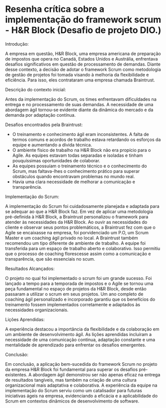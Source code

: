 # Resenha crítica sobre a implementação do framework scrum - H&R Block (Desafio de projeto DIO.)

Introdução:

A empresa em questão, H&R Block, uma empresa americana de preparação de impostos que opera no Canadá, Estados Unidos e Austrália, enfrentava desafios significativos em questão de processamento de demandas. Diante desse contexto, a decisão de adotar o framework Scrum como metodologia de gestão de projetos foi tomada visando à melhoria da flexibilidade e eficiência. Para isso, eles contrataram uma empresa chamada Braintrust. 

Descrição do contexto inicial:

Antes da implementação do Scrum, os times enfrentavam dificuldades na entrega e no processamento de suas demandas. A necessidade de uma abordagem ágil tornou-se evidente diante da dinâmica do mercado e da demanda por adaptação contínua. 

Desafios encontrados pela Braintrust:

- O treinamento e conhecimento ágil eram inconsistentes. A falta de termos comuns e acordos de trabalho estava retardando os esforços da equipe e aumentando a dívida técnica.
- O ambiente físico de trabalho na H&R Block não era propício para o Agile. As equipes estavam todas separadas e isoladas e tinham pouquíssimas oportunidades de colaborar.
- As equipes possuíam o treinamento técnico e o conhecimento do Scrum, mas faltava-lhes o conhecimento prático para superar obstáculos quando encontravam problemas no mundo real.
- Havia uma clara necessidade de melhorar a comunicação e transparência.

Implementação do Scrum:

A implementação do Scrum foi cuidadosamente planejada e adaptada para se adequar ao que a H&R Block faz. Em vez de aplicar uma metodologia pré-definida à H&R Block, a Braintrust personalizou o framework para atender às necessidades da H&R Block. Ao ouvir as necessidades do cliente e observar seus pontos problemáticos, a Braintrust fez com que o Agile se encaixasse na empresa, foi porvidenciado um P.O, um Scrum Master e um coaching ágil privado no local. A Braintrust também recomendou um tipo diferente de ambiente de trabalho. A equipe foi transferida para um espaço de trabalho aberto e colaborativo. Isso permitiu que o processo de coaching florescesse assim como a comunicação e transparência, que são essenciais no scum.

Resultados Alcançados:

O projeto no qual foi implementado o scrum foi um grande sucesso. Foi lançado a tempo para a temporada de impostos e o Agile se tornou uma peça fundamental no espaço de projetos da H&R Block, desde então passaram a utilizar o scrum em seus projetos. Um ano completo de coaching ágil personalizado e incorporado garantiu que os benefícios do treinamento fossem implementados corretamente e adaptados às necessidades organizacionais.

Lições Aprendidas:

A experiência destacou a importância da flexibilidade e da colaboração em um ambiente de desenvolvimento ágil. As lições aprendidas incluíram a necessidade de uma comunicação contínua, adaptação constante e uma mentalidade de aprendizado para enfrentar os desafios emergentes. 

Conclusão:

Em conclusão, a aplicação bem-sucedida do framework Scrum no projeto da empresa H&R Block foi fundamental para superar os desafios pré-existentes. A abordagem ágil demonstrou ser não apenas eficaz na entrega de resultados tangíveis, mas também na criação de uma cultura organizacional mais adaptativa e colaborativa. A experiência da equipe na implementação do Scrum serviu como um catalisador para futuras iniciativas ágeis na empresa, evidenciando a eficácia e a aplicabilidade do Scrum em contextos dinâmicos de desenvolvimento de software. 
